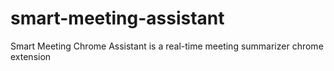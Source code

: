 # smart-meeting-assistant
Smart Meeting Chrome Assistant is a real-time meeting summarizer chrome extension
